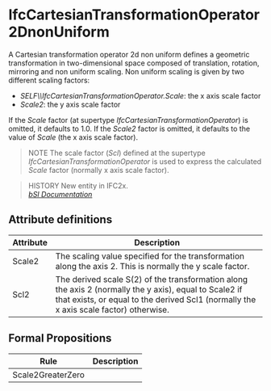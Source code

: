 IfcCartesianTransformationOperator2DnonUniform
==============================================
A Cartesian transformation operator 2d non uniform defines a geometric
transformation in two-dimensional space composed of translation, rotation,
mirroring and non uniform scaling. Non uniform scaling is given by two
different scaling factors:  
  
* _SELF\\\IfcCartesianTransformationOperator.Scale_: the x axis scale factor  
* _Scale2_: the y axis scale factor  
  
If the _Scale_ factor (at supertype _IfcCartesianTransformationOperator_) is
omitted, it defaults to 1.0. If the _Scale2_ factor is omitted, it defaults to
the value of _Scale_ (the x axis scale factor).  
  
> NOTE  The scale factor (_Scl_) defined at the supertype
> _IfcCartesianTransformationOperator_ is used to express the calculated
> _Scale_ factor (normally x axis scale factor).  
  
> HISTORY  New entity in IFC2x.  
[ _bSI
Documentation_](https://standards.buildingsmart.org/IFC/DEV/IFC4_2/FINAL/HTML/schema/ifcgeometryresource/lexical/ifccartesiantransformationoperator2dnonuniform.htm)


Attribute definitions
---------------------
| Attribute   | Description                                                                                                                                                                                     |
|-------------|-------------------------------------------------------------------------------------------------------------------------------------------------------------------------------------------------|
| Scale2      | The scaling value specified for the transformation along the axis 2. This is normally the y scale factor.                                                                                       |
| Scl2        | The derived scale S(2) of the transformation along the axis 2 (normally the y axis), equal to Scale2 if that exists, or equal to the derived Scl1 (normally the x axis scale factor) otherwise. |

Formal Propositions
-------------------
| Rule              | Description   |
|-------------------|---------------|
| Scale2GreaterZero |               |

